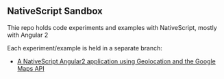 ## NativeScript Sandbox

Thie repo holds code experiments and examples with NativeScript, mostly with Angular 2

Each experiment/example is held in a separate branch:

* [A NativeScript Angular2 application using Geolocation and the Google Maps API](https://github.com/cdoremus/nativescript-sandbox/tree/ng2-maps)